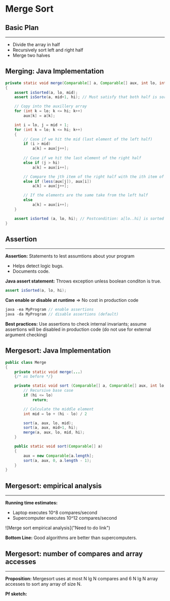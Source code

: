 # Merge Sort

## Basic Plan

----

- Divide the array in half
- Recursively sort left and right half
- Merge two halves

## Merging: Java Implementation

```java
private static void merge(Comparable[] a, Comparable[] aux, int lo, int mid, int hi) 
{
    assert isSorted(a, lo, mid);
    assert isSorte(a, mid+1, hi); // Must satisfy that both half is sorted

    // Copy into the auxillery array
    for (int k = lo; k <= hi; k++)
        aux[k] = a[k];

    int i = lo, j = mid + 1;
    for (int k = lo; k <= hi; k++) 
    {
        // Case if we hit the mid (last element of the left half)
        if (i > mid)
            a[k] = aux[j++];
        
        // Case if we hit the last element of the right half
        else if (j > hi)
            a[k] = aux[i++];

        // Compare the jth item of the right half with the ith item of the left half
        else if (less(aux[j]), aux[i])
            a[k] = aux[j++];

        // If the elements are the same take from the left half
        else
            a[k] = aux[i++];
    }

    assert isSorted (a, lo, hi); // Postcondition: a[lo..hi] is sorted
}
```

## Assertion
-----

**Assertion:** Statements to lest assumtions about your program

- Helps detect logic bugs.
- Documents code.

**Java assert statement:** Throws exception unless boolean conditon is true.

```java
assert isSorted(a, lo, hi);
```

**Can enable or disable at runtime** => No cost in production code
```java
java -ea MyProgram // enable assertions
java -da MyProgram // disable assertions (default)
```

**Best practices:** Use assertions to check internal invariants; assume assertions will be disabled in production code (do not use for external argument checking)

## Mergesort: Java Implementation
```java
public class Merge 
{
    private static void merge(...)
    {/* as before */}

    private static void sort (Comparable[] a, Comparable[] aux, int lo, int hi) {
        // Recursive base case
        if (hi <= lo)
            return;

        // Calculate the middle element
        int mid = lo + (hi - lo) / 2

        sort(a, aux, lo, mid);
        sort(a, aux, mid+1, hi);
        merge(a, aux, lo, mid, hi);
    }

    public static void sort(Comparable[] a) 
    {
        aux = new Comparable[a.length];
        sort(a, aux, 0, a.length - 1);
    }
}
```

## Mergesort: empirical analysis
----

**Running time estimates:**
- Laptop executes 10^8 compares/second
- Supercomputer executes 10^12 compares/second

![Merge sort empirical analysis]("Need to do link")

**Bottom Line:** Good algorithms are better than supercomputers.

## Mergesort: number of compares and array accesses
----

**Proposition:** Mergesort uses at most N lg N compares and 6 N lg N array accesses to sort any array of size N.

**Pf sketch:**